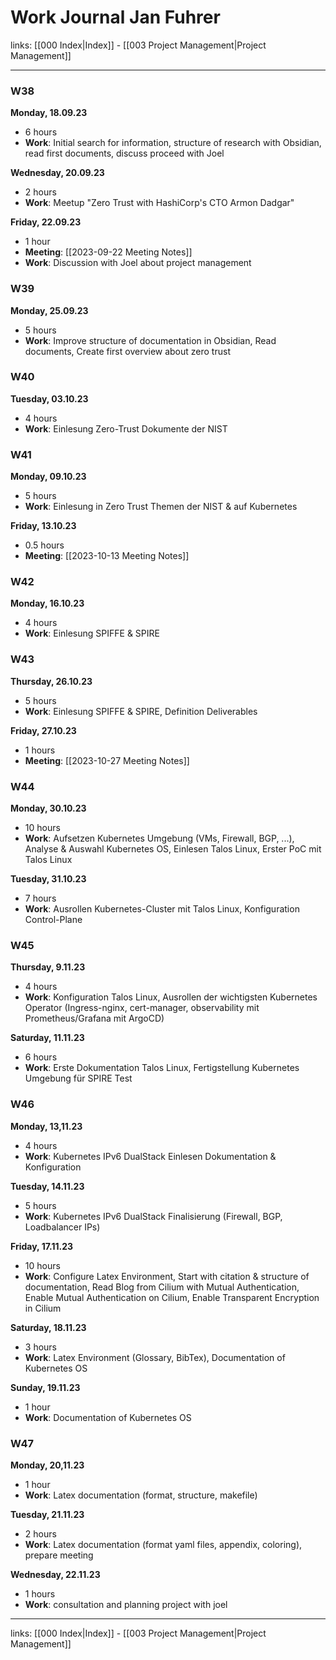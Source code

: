# Work Journal Jan Fuhrer

links: [[000 Index|Index]] - [[003 Project Management|Project Management]]

---

### W38

**Monday, 18.09.23**
- 6 hours
- **Work**: Initial search for information, structure of research with Obsidian, read first documents, discuss proceed with Joel

**Wednesday, 20.09.23**
- 2 hours
- **Work**: Meetup "Zero Trust with HashiCorp's CTO Armon Dadgar"

**Friday, 22.09.23**
- 1 hour
- **Meeting**: [[2023-09-22 Meeting Notes]]
- **Work**: Discussion with Joel about project management

### W39

**Monday, 25.09.23**
- 5 hours
- **Work**: Improve structure of documentation in Obsidian, Read documents, Create first overview about zero trust

### W40

**Tuesday, 03.10.23**
- 4 hours
- **Work**: Einlesung Zero-Trust Dokumente der NIST

### W41

**Monday, 09.10.23**
- 5 hours
- **Work**: Einlesung in Zero Trust Themen der NIST & auf Kubernetes

**Friday, 13.10.23**
- 0.5 hours
- **Meeting**: [[2023-10-13 Meeting Notes]]

### W42

**Monday, 16.10.23**
- 4 hours
- **Work**: Einlesung SPIFFE & SPIRE

### W43

**Thursday, 26.10.23**
- 5 hours
- **Work**: Einlesung SPIFFE & SPIRE, Definition Deliverables

**Friday, 27.10.23**
- 1 hours
- **Meeting**: [[2023-10-27 Meeting Notes]]

### W44

**Monday, 30.10.23**
- 10 hours
- **Work**: Aufsetzen Kubernetes Umgebung (VMs, Firewall, BGP, ...), Analyse & Auswahl Kubernetes OS, Einlesen Talos Linux, Erster PoC mit Talos Linux

**Tuesday, 31.10.23**
- 7 hours
- **Work**: Ausrollen Kubernetes-Cluster mit Talos Linux, Konfiguration Control-Plane
### W45

**Thursday, 9.11.23**
- 4 hours
- **Work**: Konfiguration Talos Linux, Ausrollen der wichtigsten Kubernetes Operator (Ingress-nginx, cert-manager, observability mit Prometheus/Grafana mit ArgoCD)

**Saturday, 11.11.23**
- 6 hours
- **Work**: Erste Dokumentation Talos Linux, Fertigstellung Kubernetes Umgebung für SPIRE Test

### W46

**Monday, 13,11.23**
- 4 hours
- **Work**: Kubernetes IPv6 DualStack Einlesen Dokumentation & Konfiguration

**Tuesday, 14.11.23**
- 5 hours
- **Work**: Kubernetes IPv6 DualStack Finalisierung (Firewall, BGP, Loadbalancer IPs)

**Friday, 17.11.23**
- 10 hours
- **Work**: Configure Latex Environment, Start with citation & structure of documentation, Read Blog from Cilium with Mutual Authentication, Enable Mutual Authentication on Cilium, Enable Transparent Encryption in Cilium

**Saturday, 18.11.23**
- 3 hours
- **Work**: Latex Environment (Glossary, BibTex), Documentation of Kubernetes OS

**Sunday, 19.11.23**
- 1 hour
- **Work**: Documentation of Kubernetes OS

### W47

**Monday, 20,11.23**
- 1 hour
- **Work**: Latex documentation (format, structure, makefile)

**Tuesday, 21.11.23**
- 2 hours
- **Work**: Latex documentation (format yaml files, appendix, coloring), prepare meeting

**Wednesday, 22.11.23**
- 1 hours
- **Work**: consultation and planning project with joel

---
links: [[000 Index|Index]] - [[003 Project Management|Project Management]]